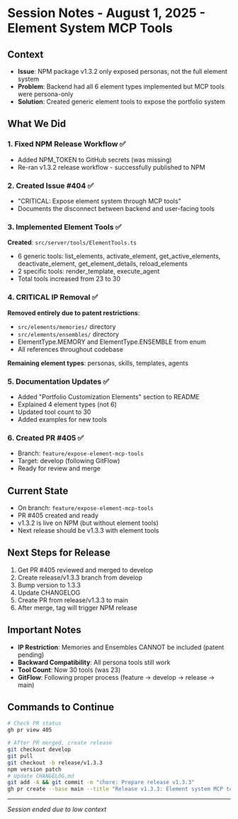 # Session Notes - August 1, 2025 - Element System MCP Tools

## Context
- **Issue**: NPM package v1.3.2 only exposed personas, not the full element system
- **Problem**: Backend had all 6 element types implemented but MCP tools were persona-only
- **Solution**: Created generic element tools to expose the portfolio system

## What We Did

### 1. Fixed NPM Release Workflow ✅
- Added NPM_TOKEN to GitHub secrets (was missing)
- Re-ran v1.3.2 release workflow - successfully published to NPM

### 2. Created Issue #404 ✅
- "CRITICAL: Expose element system through MCP tools"
- Documents the disconnect between backend and user-facing tools

### 3. Implemented Element Tools ✅
**Created**: `src/server/tools/ElementTools.ts`
- 6 generic tools: list_elements, activate_element, get_active_elements, deactivate_element, get_element_details, reload_elements
- 2 specific tools: render_template, execute_agent
- Total tools increased from 23 to 30

### 4. CRITICAL IP Removal ✅
**Removed entirely due to patent restrictions**:
- `src/elements/memories/` directory
- `src/elements/ensembles/` directory
- ElementType.MEMORY and ElementType.ENSEMBLE from enum
- All references throughout codebase

**Remaining element types**: personas, skills, templates, agents

### 5. Documentation Updates ✅
- Added "Portfolio Customization Elements" section to README
- Explained 4 element types (not 6)
- Updated tool count to 30
- Added examples for new tools

### 6. Created PR #405 ✅
- Branch: `feature/expose-element-mcp-tools`
- Target: develop (following GitFlow)
- Ready for review and merge

## Current State
- On branch: `feature/expose-element-mcp-tools`
- PR #405 created and ready
- v1.3.2 is live on NPM (but without element tools)
- Next release should be v1.3.3 with element tools

## Next Steps for Release
1. Get PR #405 reviewed and merged to develop
2. Create release/v1.3.3 branch from develop
3. Bump version to 1.3.3
4. Update CHANGELOG
5. Create PR from release/v1.3.3 to main
6. After merge, tag will trigger NPM release

## Important Notes
- **IP Restriction**: Memories and Ensembles CANNOT be included (patent pending)
- **Backward Compatibility**: All persona tools still work
- **Tool Count**: Now 30 tools (was 23)
- **GitFlow**: Following proper process (feature → develop → release → main)

## Commands to Continue
```bash
# Check PR status
gh pr view 405

# After PR merged, create release
git checkout develop
git pull
git checkout -b release/v1.3.3
npm version patch
# Update CHANGELOG.md
git add -A && git commit -m "chore: Prepare release v1.3.3"
gh pr create --base main --title "Release v1.3.3: Element system MCP tools"
```

---
*Session ended due to low context*